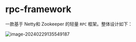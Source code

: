 # rpc-framework

一款基于 Netty和 Zookeeper 的轻量 `RPC` 框架。整体设计如下：

![image-20240229135549187](https://images.leoko.tech/img/image-20240229135549187.png)


